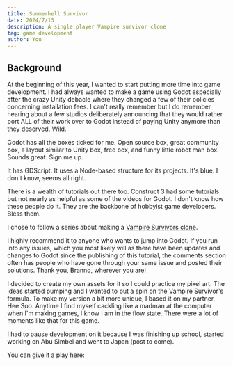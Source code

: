 ```yaml
---
title: Summerhell Survivor
date: 2024/7/13
description: A single player Vampire survivor clone
tag: game development
author: You
---
```


## Background

At the beginning of this year, I wanted to start putting more time into game development. I had always wanted to make a game using Godot especially after the crazy Unity debacle where they changed a few of their policies concerning installation fees. I can't really remember but I do remember hearing about a few studios deliberately announcing that they would rather port ALL of their work over to Godot instead of paying Unity anymore than they deserved. Wild. 

Godot has all the boxes ticked for me. Open source box, great community box, a layout similar to Unity box, free box, and funny little robot man box. Sounds great. Sign me up. 

It has GDScript. It uses a Node-based structure for its projects. It's blue. I don't know, seems all right.

There is a wealth of tutorials out there too. Construct 3 had some tutorials but not nearly as helpful as some of the videos for Godot. I don't know how these people do it. They are the backbone of hobbyist game developers. Bless them.

I chose to follow a series about making a [Vampire Survivors clone](https://www.youtube.com/playlist?list=PLtosjGHWDab682nfZ1f6JSQ1cjap7Ieeb). 

I highly recommend it to anyone who wants to jump into Godot. If you run into any issues, which you most likely will as there have been updates and changes to Godot since the publishing of this tutorial, the comments section often has people who have gone through your same issue and posted their solutions. Thank you, Branno, wherever you are!

I decided to create my own assets for it so I could practice my pixel art. The ideas started pumping and I wanted to put a spin on the Vampire Survivor's formula. To make my version a bit more unique, I based it on my partner, Hee Soo. Anytime I find myself cackling like a madman at the computer when I'm making games, I know I am in the flow state. There were a lot of moments like that for this game. 

I had to pause development on it because I was finishing up school, started working on Abu Simbel and went to Japan (post to come).

You can give it a play here: